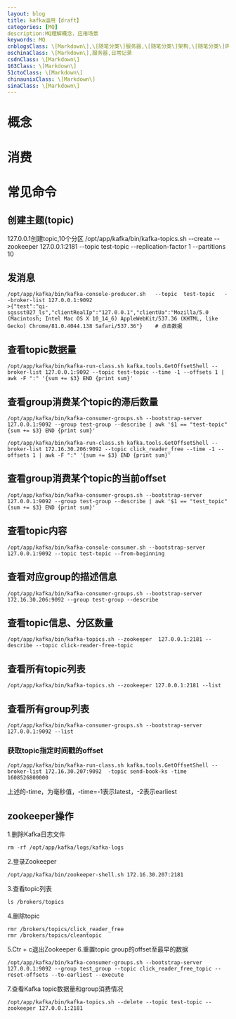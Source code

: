 ```yaml
---
layout: blog
title: kafka运用【draft】
categories: [MQ]
description:MQ理解概念，应用场景
keywords: MQ
cnblogsClass: \[Markdown\],\[随笔分类\]服务器,\[随笔分类\]架构,\[随笔分类\]网络协议,\[发布为文章\]
oschinaClass: \[Markdown\],服务器,日常记录
csdnClass: \[Markdown\]
163Class: \[Markdown\]
51ctoClass: \[Markdown\]
chinaunixClass: \[Markdown\]
sinaClass: \[Markdown\]
---
```


# 概念

# 消费

# 常见命令
## 创建主题(topic)
127.0.0.1创建topic,10个分区
/opt/app/kafka/bin/kafka-topics.sh --create --zookeeper 127.0.0.1:2181 --topic test-topic --replication-factor 1 --partitions 10

## 发消息
```
/opt/app/kafka/bin/kafka-console-producer.sh   --topic  test-topic   --broker-list 127.0.0.1:9092
>{"test":"qi-sgssst027_ls","clientRealIp":"127.0.0.1","clientUa":"Mozilla/5.0 (Macintosh; Intel Mac OS X 10_14_6) AppleWebKit/537.36 (KHTML, like Gecko) Chrome/81.0.4044.138 Safari/537.36"}    # 点击数据
```

## 查看topic数据量
```
/opt/app/kafka/bin/kafka-run-class.sh kafka.tools.GetOffsetShell --broker-list 127.0.0.1:9092 --topic test-topic --time -1 --offsets 1 | awk -F ":" '{sum += $3} END {print sum}'
```

## 查看group消费某个topic的滞后数量
```
/opt/app/kafka/bin/kafka-consumer-groups.sh --bootstrap-server 127.0.0.1:9092 --group test-group --describe | awk '$1 == "test-topic" {sum += $3} END {print sum}'

/opt/app/kafka/bin/kafka-run-class.sh kafka.tools.GetOffsetShell --broker-list 172.16.30.206:9092 --topic click_reader_free --time -1 --offsets 1 | awk -F ":" '{sum += $3} END {print sum}'
```
## 查看group消费某个topic的当前offset
```
/opt/app/kafka/bin/kafka-consumer-groups.sh --bootstrap-server 127.0.0.1:9092 --group test-group --describe | awk '$1 == "test_topic" {sum += $3} END {print sum}'
```
## 查看topic内容
```
/opt/app/kafka/bin/kafka-console-consumer.sh --bootstrap-server 127.0.0.1:9092 --topic test-topic --from-beginning
```
## 查看对应group的描述信息
```
/opt/app/kafka/bin/kafka-consumer-groups.sh --bootstrap-server 172.16.30.206:9092 --group test-group --describe
```

## 查看topic信息、分区数量
```
/opt/app/kafka/bin/kafka-topics.sh --zookeeper  127.0.0.1:2181 --describe --topic click-reader-free-topic 
```
## 查看所有topic列表
```
/opt/app/kafka/bin/kafka-topics.sh --zookeeper 127.0.0.1:2181 --list
```

## 查看所有group列表
```
/opt/app/kafka/bin/kafka-consumer-groups.sh --bootstrap-server 127.0.0.1:9092 --list
```

### 获取topic指定时间戳的offset

```
/opt/app/kafka/bin/kafka-run-class.sh kafka.tools.GetOffsetShell --broker-list 172.16.30.207:9092  -topic send-book-ks -time 1608526800000
```

上述的-time，为毫秒值，-time=-1表示latest，-2表示earliest

## zookeeper操作

1.删除Kafka日志文件
```
rm -rf /opt/app/kafka/logs/kafka-logs
```
2.登录Zookeeper

```
/opt/app/kafka/bin/zookeeper-shell.sh 172.16.30.207:2181
```
3.查看topic列表
```
ls /brokers/topics
```
4.删除topic
```
rmr /brokers/topics/click_reader_free
rmr /brokers/topics/cleantopic
```
5.Ctr + c退出Zookeeper
6.重置topic group的offset至最早的数据
```
/opt/app/kafka/bin/kafka-consumer-groups.sh --bootstrap-server 127.0.0.1:9092 --group test_group --topic click_reader_free_topic --reset-offsets --to-earliest --execute
```
7.查看Kafka topic数据量和group消费情况
```
/opt/app/kafka/bin/kafka-topics.sh --delete --topic test-topic --zookeeper 127.0.0.1:2181
```


